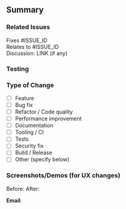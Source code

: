 ## Summary
<!-- Describe your change -->

### Related Issues
Fixes #ISSUE_ID  
Relates to #ISSUE_ID  
Discussion: LINK (if any)

### Testing
<!-- How have this change been tested? Unit/integration tests? Manual testing? -->

### Type of Change
<!-- Select all that apply -->
- [ ] Feature
- [ ] Bug fix
- [ ] Refactor / Code quality
- [ ] Performance improvement
- [ ] Documentation
- [ ] Tooling / CI
- [ ] Tests
- [ ] Security fix
- [ ] Build / Release
- [ ] Other (specify below)

### Screenshots/Demos (for UX changes)
Before:
After:

<!-- For Recipe Cookbook Submissions ONLY: Include your email below to receive $10 OpenRouter credits once approved & merged -->
**Email**: 
